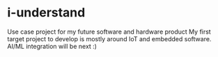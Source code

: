 # i-understand
Use case project for my future software and hardware product
My first target project to develop is mostly around IoT and embedded software. AI/ML integration will be next :)
